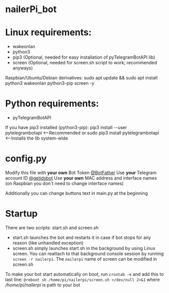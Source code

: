 # nailerPi_bot

# Linux requirements:
  * wakeonlan
  * python3
  * pip3 (Optional, needed for easy installation of pyTelegramBotAPI lib)
  * screen (Optional, needed for screen.sh script to work; recommended anyways)
  
  Raspbian/Ubuntu/Debian derivatives:
    sudo apt update && sudo apt install python3 wakeonlan python3-pip screen -y

# Python requirements:
  * pyTelegramBotAPI
  
  If you have pip3 installed (python3-pip):
    pip3 install --user pytelegrambotapi <--Recommended
    or
    sudo pip3 install pytelegrambotapi <--Installs the lib system-wide

# config.py
  Modify this file with **your own** Bot Token [@BotFather](https://telegram.me/botfather)
  Use **your** Telegram account ID [@getidsbot](https://telegram.me/getidsbot)
  Use **your own** MAC address and interface names (on Raspbian you don't need to change interface names)
  
  Additionally you can change buttons text in main.py at the beginning

# Startup
  There are two scripts: start.sh and screen.sh
  * start.sh launches the bot and restarts it in case if bot stops for any reason (like unhandled exception)
  * screen.sh simply launches start.sh in the background by using Linux screen. You can reattach to that background console session by running ```screen -r nailerpi```. The ```nailerpi``` name of screen can be modified in screen.sh
  
  To make your bot start automatically on boot, run ```crontab -e``` and add this to last line:
    ```@reboot sh /home/pi/nailerpi/screen.sh >/dev/null 2>&1```
    where */home/pi/nailerpi* is path to your bot
